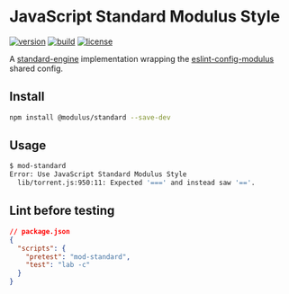 # JavaScript Standard Modulus Style

[![version](https://img.shields.io/npm/v/@modulus/standard.svg?style=flat-square)][version]
[![build](https://img.shields.io/travis/onmodulus/standard/master.svg?style=flat-square)][build]
[![license](https://img.shields.io/badge/license-MIT-blue.svg?style=flat-square)][license]

A [standard-engine][engine] implementation wrapping the
[eslint-config-modulus][eslint] shared config.

## Install

```bash
npm install @modulus/standard --save-dev
```

## Usage

```bash
$ mod-standard
Error: Use JavaScript Standard Modulus Style
  lib/torrent.js:950:11: Expected '===' and instead saw '=='.
```

## Lint before testing

```json
// package.json
{
  "scripts": {
    "pretest": "mod-standard",
    "test": "lab -c"
  }
}
```

[engine]: https://github.com/Flet/standard-engine
[eslint]: https://github.com/onmodulus/eslint-config

[version]: https://www.npmjs.com/package/@modulus/standard
[build]: https://travis-ci.org/onmodulus/standard
[license]: https://raw.githubusercontent.com/onmodulus/standard/master/LICENSE
